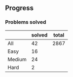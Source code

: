 ## Progress
### Problems solved
|          | solved | total |
|----------|--------|-------|
| All      |   42   |  2867 |
| Easy     |   16   |
| Medium   |   24   |
| Hard     |   2    |
